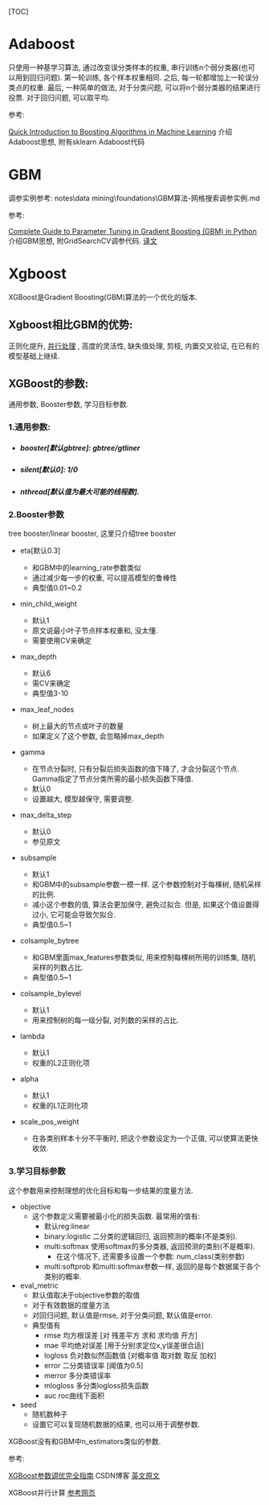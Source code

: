[TOC]

# Adaboost

只使用一种基学习算法, 通过改变误分类样本的权重, 串行训练n个弱分类器(也可以用到回归问题). 第一轮训练, 各个样本权重相同. 之后, 每一轮都增加上一轮误分类点的权重. 最后, 一种简单的做法, 对于分类问题, 可以将n个弱分类器的结果进行投票. 对于回归问题, 可以取平均.



参考:

[Quick Introduction to Boosting Algorithms in Machine Learning](https://www.analyticsvidhya.com/blog/2015/11/quick-introduction-boosting-algorithms-machine-learning/)  介绍Adaboost思想, 附有sklearn Adaboost代码





# GBM

调参实例参考: notes\data mining\foundations\GBM算法-网格搜索调参实例.md



参考:

[Complete Guide to Parameter Tuning in Gradient Boosting (GBM) in Python](https://www.analyticsvidhya.com/blog/2016/02/complete-guide-parameter-tuning-gradient-boosting-gbm-python/) 介绍GBM思想, 附GridSearchCV调参代码. [译文](https://blog.csdn.net/han_xiaoyang/article/details/52663170)







# Xgboost

XGBoost是Gradient Boosting(GBM)算法的一个优化的版本.

## Xgboost相比GBM的优势:

正则化提升, [并行处理](http://zhanpengfang.github.io/418home.html) , 高度的灵活性, 缺失值处理, 剪枝, 内置交叉验证, 在已有的模型基础上继续.

## XGBoost的参数:

通用参数, Booster参数, 学习目标参数.

### 1.通用参数:

- ##### booster[默认gbtree]: gbtree/gtliner

- ##### silent[默认0]: 1/0

- ##### nthread[默认值为最大可能的线程数].

### 2.Booster参数 

tree booster/linear booster, 这里只介绍tree booster

- eta[默认0.3]
  - 和GBM中的learning_rate参数类似
  - 通过减少每一步的权重, 可以提高模型的鲁棒性
  - 典型值0.01~0.2

- min_child_weight
  - 默认1
  - 原文说最小叶子节点样本权重和, 没太懂.
  - 需要使用CV来确定
- max_depth
  - 默认6
  - 需CV来确定
  - 典型值3-10
- max_leaf_nodes
  - 树上最大的节点或叶子的数量
  - 如果定义了这个参数, 会忽略掉max_depth
- gamma
  - 在节点分裂时, 只有分裂后损失函数的值下降了, 才会分裂这个节点. Gamma指定了节点分类所需的最小损失函数下降值.
  - 默认0
  - 设置越大, 模型越保守, 需要调整.
- max_delta_step
  - 默认0
  - 参见原文
- subsample
  - 默认1
  - 和GBM中的subsample参数一模一样. 这个参数控制对于每棵树, 随机采样的比例.
  - 减小这个参数的值, 算法会更加保守, 避免过拟合. 但是, 如果这个值设置得过小, 它可能会导致欠拟合.
  - 典型值0.5~1
- colsample_bytree
  - 和GBM里面max_features参数类似, 用来控制每棵树所用的训练集, 随机采样的列数占比.
  - 典型值0.5~1
- colsample_bylevel
  - 默认1
  - 用来控制树的每一级分裂, 对列数的采样的占比.
- lambda
  - 默认1
  - 权重的L2正则化项
- alpha
  - 默认1
  - 权重的L1正则化项
- scale_pos_weight
  - 在各类别样本十分不平衡时, 把这个参数设定为一个正值, 可以使算法更快收敛.

### 3.学习目标参数

这个参数用来控制理想的优化目标和每一步结果的度量方法.

- objective
  - 这个参数定义需要被最小化的损失函数. 最常用的值有:
    - 默认reg:linear
    - binary:logistic 二分类的逻辑回归, 返回预测的概率(不是类别).
    - multi:softmax 使用softmax的多分类器, 返回预测的类别(不是概率).
      - 在这个情况下, 还需要多设置一个参数: num_class(类别参数)
    - multi:softprob 和multi:softmax参数一样, 返回的是每个数据属于各个类别的概率.
- eval_metric
  - 默认值取决于objective参数的取值
  - 对于有效数据的度量方法
  - 对回归问题, 默认值是rmse, 对于分类问题, 默认值是error.
  - 典型值有
    - rmse   	均方根误差 [对 残差平方 求和 求均值 开方]
    - mae        平均绝对误差 [用于分别求定位x,y误差很合适]
    - logloss    负对数似然函数值 [对概率值 取对数 取反 加权]
    - error       二分类错误率 [阈值为0.5]
    - merror    多分类错误率
    - mlogloss 多分类logloss损失函数
    - auc           roc曲线下面积
- seed
  - 随机数种子
  - 设置它可以复现随机数据的结果, 也可以用于调整参数.



XGBoost没有和GBM中n_estimators类似的参数.





参考:

[XGBoost参数调优完全指南](https://blog.csdn.net/han_xiaoyang/article/details/52665396)  CSDN博客 [英文原文](https://www.analyticsvidhya.com/blog/2016/03/complete-guide-parameter-tuning-xgboost-with-codes-python/)

XGBoost并行计算 [参考网页](http://zhanpengfang.github.io/418home.html)